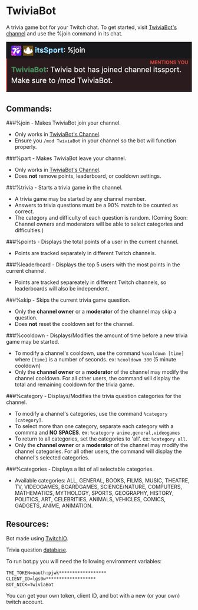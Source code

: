 # TwiviaBot

A trivia game bot for your Twitch chat. To get started, visit [TwiviaBot's channel](https://www.twitch.tv/twiviabot) and use the %join command in its chat. 

![Join Image](/images/join.png)

## Commands:

###%join - Makes TwiviaBot join your channel.
 - Only works in [TwiviaBot's Channel](https://www.twitch.tv/twiviabot).
 - Ensure you `/mod TwiviaBot` in your channel so the bot will function properly.

###%part - Makes TwiviaBot leave your channel.
 - Only works in [TwiviaBot's Channel](https://www.twitch.tv/twiviabot).
 - Does **not** remove points, leaderboard, or cooldown settings.

###%trivia - Starts a trivia game in the channel.
- A trivia game may be started by any channel member.
- Answers to trivia questions must be a 90% match to be counted as correct.
- The category and difficulty of each question is random. (Coming Soon: Channel owners and moderators will be able to select categories and difficulties.)

###%points - Displays the total points of a user in the current channel.
- Points are tracked separately in different Twitch channels.

###%leaderboard - Displays the top 5 users with the most points in the current channel.
- Points are tracked separeately in different Twitch channels, so leaderboards will also be independent. 

###%skip - Skips the current trivia game question.
- Only the **channel owner** or a **moderator** of the channel may skip a question.
- Does **not** reset the cooldown set for the channel. 

###%cooldown - Displays/Modifies the amount of time before a new trivia game may be started.
- To modify a channel's cooldown, use the command `%cooldown [time]` where `[time]` is a number of seconds. ex: `%cooldown 300` (5 minute cooldown)
- Only the **channel owner** or a **moderator** of the channel may modify the channel cooldown. For all other users, the command will display the total and remaining cooldown for the trivia game. 

###%category - Displays/Modifies the trivia question categories for the channel.
- To modify a channel's categories, use the command `%category [category]`. 
- To select more than one category, separate each category with a commma and **NO SPACES**. ex: `%category anime,general,videogames` 
- To return to all categories, set the categories to 'all'. ex: `%category all`.
- Only the **channel owner** or a **moderator** of the channel may modify the channel categories. For all other users, the command will display the channel's selected categories. 

###%categories - Displays a list of all selectable categories.
- Available categories: ALL, GENERAL, BOOKS, FILMS, MUSIC, THEATRE, TV, VIDEOGAMES, BOARDGAMES, SCIENCE/NATURE, COMPUTERS, MATHEMATICS, MYTHOLOGY, SPORTS, GEOGRAPHY, HISTORY, POLITICS, ART, CELEBRITIES, ANIMALS, VEHICLES, COMICS, GADGETS, ANIME, ANIMATION. 

## Resources:

Bot made using [TwitchIO](https://twitchio.dev/en/latest/index.html). 

Trivia question [database](https://opentdb.com/).

To run bot.py you will need the following environment variables:

```
TMI_TOKEN=oauth:pjwk******************
CLIENT_ID=lgs0w*******************
BOT_NICK=TwiviaBot 
```

You can get your own token, client ID, and bot with a new (or your own) twitch account.
